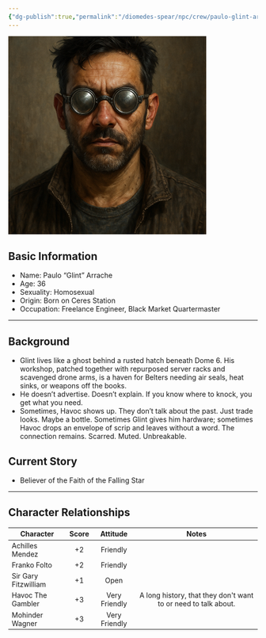 ```yaml
---
{"dg-publish":true,"permalink":"/diomedes-spear/npc/crew/paulo-glint-arrache/"}
---
```


![Paulo (Glint) Arrache.png](/img/user/Diomedes'%20Spear/Assests/Paulo%20(Glint)%20Arrache.png)
## Basic Information
- Name: Paulo “Glint” Arrache
- Age: 36
- Sexuality: Homosexual
- Origin: Born on Ceres Station
- Occupation: Freelance Engineer, Black Market Quartermaster
---
## Background
- Glint lives like a ghost behind a rusted hatch beneath Dome 6. His workshop, patched together with repurposed server racks and scavenged drone arms, is a haven for Belters needing air seals, heat sinks, or weapons off the books.
- He doesn’t advertise. Doesn’t explain. If you know where to knock, you get what you need.
- Sometimes, Havoc shows up. They don’t talk about the past. Just trade looks. Maybe a bottle. Sometimes Glint gives him hardware; sometimes Havoc drops an envelope of scrip and leaves without a word. The connection remains. Scarred. Muted. Unbreakable.

## Current Story
- Believer of the Faith of the Falling Star
---
## Character Relationships

| Character            | Score |   Attitude    |                             Notes                              |
| -------------------- | :---: | :-----------: | :------------------------------------------------------------: |
| Achilles Mendez      |  +2   |   Friendly    |                                                                |
| Franko Folto         |  +2   |   Friendly    |                                                                |
| Sir Gary Fitzwilliam |  +1   |     Open      |                                                                |
| Havoc The Gambler    |  +3   | Very Friendly | A long history, that they don't want to or need to talk about. |
| Mohinder Wagner      |  +3   | Very Friendly |                                                                |
